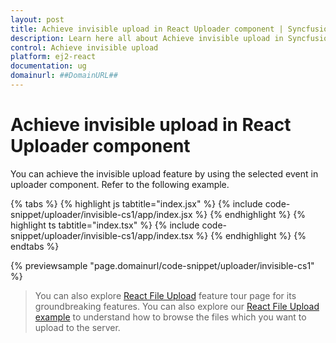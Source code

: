 ```yaml
---
layout: post
title: Achieve invisible upload in React Uploader component | Syncfusion
description: Learn here all about Achieve invisible upload in Syncfusion React Uploader component of Syncfusion Essential JS 2 and more.
control: Achieve invisible upload 
platform: ej2-react
documentation: ug
domainurl: ##DomainURL##
---
```


# Achieve invisible upload in React Uploader component

You can achieve the invisible upload feature by using the selected event in uploader component. Refer to the following example.

{% tabs %}
{% highlight js tabtitle="index.jsx" %}
{% include code-snippet/uploader/invisible-cs1/app/index.jsx %}
{% endhighlight %}
{% highlight ts tabtitle="index.tsx" %}
{% include code-snippet/uploader/invisible-cs1/app/index.tsx %}
{% endhighlight %}
{% endtabs %}

 {% previewsample "page.domainurl/code-snippet/uploader/invisible-cs1" %}

>You can also explore [React File Upload](https://www.syncfusion.com/react-ui-components/react-file-upload) feature tour page for its groundbreaking features. You can also explore our [React File Upload example](https://ej2.syncfusion.com/react/demos/#/material/uploader/default) to understand how to browse the files which you want to upload to the server.
